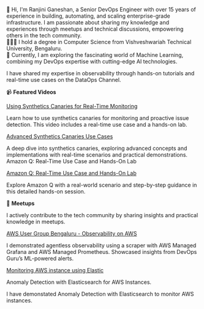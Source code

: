 👩 Hi, I'm Ranjini Ganeshan, a Senior DevOps Engineer with over 15 years of experience in building, automating, and scaling enterprise-grade infrastructure. I am passionate about sharing my knowledge and experiences through meetups and technical discussions, empowering others in the tech community.\
👩🏻‍🎓 I hold a degree in Computer Science from Vishveshwariah Technical University, Bengaluru.\
💭 Currently, I am exploring the fascinating world of Machine Learning, combining my DevOps expertise with cutting-edge AI technologies.

I have shared my expertise in observability through hands-on tutorials and real-time use cases on the DataOps Channel.

📹 **Featured Videos**

[Using Synthetics Canaries for Real-Time Monitoring](https://www.youtube.com/watch?v=0aGuvg0kxSM&t=266s)
   
Learn how to use synthetics canaries for monitoring and proactive issue detection. This video includes a real-time use case and a hands-on lab.

[Advanced Synthetics Canaries Use Cases](https://www.youtube.com/watch?v=bNgdGGRodZI&t=69s)

A deep dive into synthetics canaries, exploring advanced concepts and implementations with real-time scenarios and practical demonstrations.
Amazon Q: Real-Time Use Case and Hands-On Lab

[Amazon Q: Real-Time Use Case and Hands-On Lab](https://www.youtube.com/watch?v=LbOojGStIi4&t=805s) 

Explore Amazon Q with a real-world scenario and step-by-step guidance in this detailed hands-on session.

🎤 **Meetups**

I actively contribute to the tech community by sharing insights and practical knowledge in meetups.

[AWS User Group Bengaluru - Observability on AWS](https://www.linkedin.com/posts/ranjinig_aws-aws-observability-activity-7260232005198438401-jip5?utm_source=share&utm_medium=member_desktop)

 I demonstrated agentless observability using a scraper with AWS Managed Grafana and AWS Managed Prometheus.
Showcased insights from DevOps Guru’s ML-powered alerts. 

[Monitoring AWS instance using Elastic](https://www.linkedin.com/posts/ranjinig_elastic-security-ranjinitechninja-activity-7205596946210713600-EmRd?utm_source=share&utm_medium=member_desktop)

Anomaly Detection with Elasticsearch for AWS Instances. 

I have demonstated Anomaly Detection with Elasticsearch to monitor AWS instances.









